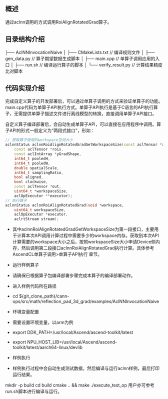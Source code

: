 ## 概述

通过aclnn调用的方式调用RoiAlignRotatedGrad算子。

## 目录结构介绍

├── AclNNInvocationNaive
│ ├── CMakeLists.txt // 编译规则文件
│ ├── gen_data.py // 算子期望数据生成脚本
│ ├── main.cpp // 单算子调用应用的入口
│ ├── run.sh // 编译运行算子的脚本
│ └── verify_result.py // 计算结果精度比对脚本


## 代码实现介绍

完成自定义算子的开发部署后，可以通过单算子调用的方式来验证单算子的功能。main.cpp代码为单算子API执行方式。单算子API执行是基于C语言的API执行算子，无需提供单算子描述文件进行离线模型的转换，直接调用单算子API接口。

自定义算子编译部署后，会自动生成单算子API，可以直接在应用程序中调用。算子API的形式一般定义为“两段式接口”，形如：

```cpp
// 获取算子使用的workspace空间大小
aclnnStatus aclnnRoiAlignRotatedGradGetWorkspaceSize(const aclTensor *xGrad,
    const aclTensor *rois,
    const aclIntArray *yGradShape,
    int64_t pooledH,
    int64_t pooledW,
    double spatialScale,
    int64_t samplingRatio,
    bool aligned,
    bool clockwise,
    const aclTensor *out,
    uint64_t *workspaceSize,
    aclOpExecutor **executor);
// 执行算子
aclnnStatus aclnnRoiAlignRotatedGrad(void *workspace,
    uint64_t workspaceSize,
    aclOpExecutor *executor,
    aclrtStream stream);
```
- 其中aclnnRoiAlignRotatedGradGetWorkspaceSize为第一段接口，主要用于计算本次API调用计算过程中需要多少的workspace内存。获取到本次API计算需要的workspace大小之后，按照workspaceSize大小申请Device侧内存，然后调用第二段接口aclnnRoiAlignRotatedGrad执行计算。具体参考AscendCL单算子调用>单算子API执行 章节。

- 运行样例算子
- 请确保已根据算子包编译部署步骤完成本算子的编译部署动作。

- 进入样例代码所在路径
- cd ${git_clone_path}/cann-ops/src/math/reflection_pad_3d_grad/examples/AclNNInvocationNaive
- 环境变量配置

- 需要设置环境变量，以arm为例

- export DDK_PATH=/usr/local/Ascend/ascend-toolkit/latest
- export NPU_HOST_LIB=/usr/local/Ascend/ascend-toolkit/latest/aarch64-linux/devlib
- 样例执行

- 样例执行过程中会自动生成测试数据，然后编译与运行aclnn样例，最后打印运行结果。

mkdir -p build
cd build
cmake .. && make
./execute_test_op
用户亦可参考run.sh脚本进行编译与运行。